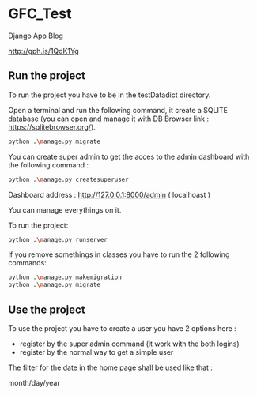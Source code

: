 # GFC_Test
 Django App Blog
 
http://gph.is/1QdK1Yg

## Run the project
To run the project you have to be in the testDatadict directory.

Open a terminal and run the following command, it create a SQLITE database (you can open and manage it with DB Browser link : https://sqlitebrowser.org/).

 ```bash
 python .\manage.py migrate 
```

You can create  super admin to get the acces to the admin dashboard with the following command :
 
 ```bash
 python .\manage.py createsuperuser  
```

Dashboard address : http://127.0.0.1:8000/admin ( localhoast )

You can manage everythings on it.

To run the project:
 ```bash
 python .\manage.py runserver
```

If you remove somethings in classes you have to run the 2 following commands:

 ```bash
 python .\manage.py makemigration
 python .\manage.py migrate 
```
## Use the project

To use the project you have to create a user you have 2 options here :
 - register by the super admin command (it work with the both logins)
 - register by the normal way to get a simple user
 
The filter for the date in the home page shall be used like that :

 month/day/year
 
 
